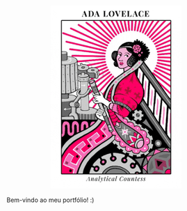 <p align="center">
  <img src="banner.gif" alt="Animação de código" width="300"/>
</p>
Bem-vindo ao meu portfólio! :)
